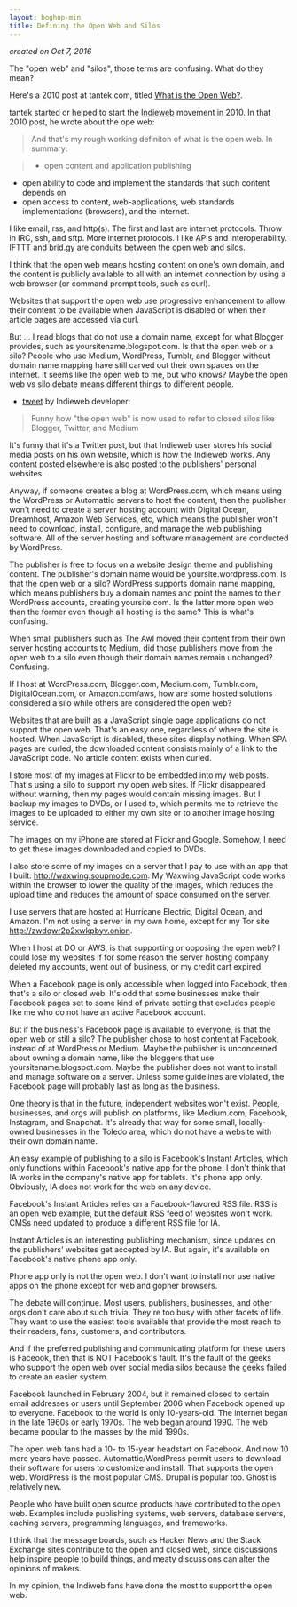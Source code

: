 ```yaml
---
layout: boghop-min
title: Defining the Open Web and Silos
---
```



*created on Oct 7, 2016*

The "open web" and "silos", those terms are confusing. What do they mean? 

Here's a 2010 post at tantek.com, titled [What is the Open Web?](http://tantek.com/2010/281/b1/what-is-the-open-web).

tantek started or helped to start the [Indieweb](https://indieweb.org) movement in 2010. In that 2010 post, he wrote about the ope web:

> And that's my rough working definiton of what is the open web. In summary:

> * open content and application publishing
* open ability to code and implement the standards that such content depends on
* open access to content, web-applications, web standards implementations (browsers), and the internet.

I like email, rss, and http(s). The first and last are internet protocols. Throw in IRC, ssh, and sftp. More internet protocols. I like APIs and interoperability. IFTTT  and brid.gy are conduits between the open web and silos. 

I think that the open web means hosting content on one's own domain, and the content is publicly available to all with an internet connection by using a web browser (or command prompt tools, such as curl). 

Websites that support the open web use progressive enhancement to allow their content to be available when JavaScript is disabled or when their article pages are accessed via curl.

But ... I read blogs that do not use a domain name, except for what Blogger provides, such as yoursitename.blogspot.com. Is that the open web or a silo? People who use Medium, WordPress, Tumblr, and Blogger without domain name mapping have still carved out their own spaces on the internet. It seems like the open web to me, but who knows? Maybe the open web vs silo debate means different things to different people.

* [tweet](https://mobile.twitter.com/kevinmarks/status/784330241049100288?p=p) by Indieweb developer: 

> Funny how "the open web" is now used to refer to closed silos like Blogger, Twitter, and Medium

It's funny that it's a Twitter post, but that Indieweb user stores his social media posts on his own website, which is how the Indieweb works. Any content posted elsewhere is also posted to the publishers' personal websites.

Anyway, if someone creates a blog at WordPress.com, which means using the WordPress or Automattic servers to host the content, then the publisher won't need to create a server hosting account with Digital Ocean, Dreamhost, Amazon Web Services, etc, which means the publisher won't need to download, install, configure, and manage the web publishing software. All of the server hosting and software management are conducted by WordPress. 

The publisher is free to focus on a website design theme and publishing content. The publisher's domain name would be yoursite.wordpress.com. Is that the open web or a silo? WordPress supports domain name mapping, which means publishers buy a domain names and point the names to their WordPress accounts, creating yoursite.com. Is the latter more open web than the former even though all hosting is the same? This is what's confusing.

When small publishers such as The Awl moved their content from their own server hosting accounts to Medium, did those publishers move from the open web to a silo even though their domain names remain unchanged? Confusing.

If I host at WordPress.com, Blogger.com, Medium.com, Tumblr.com, DigitalOcean.com, or Amazon.com/aws, how are some hosted solutions considered a silo while others are considered the open web?

Websites that are built as a JavaScript single page applications do not support the open web. That's an easy one, regardless of where the site is hosted. When JavaScript is disabled, these sites display nothing. When SPA pages are curled, the downloaded content consists mainly of a link to the JavaScript code. No article content exists when curled.

I store most of my images at Flickr to be embedded into my web posts. That's using a silo to support my open web sites. If Flickr disappeared without warning, then my pages would contain missing images. But I backup my images to DVDs, or I used to, which permits me to retrieve the images to be uploaded to either my own site or to another image hosting service.

The images on my iPhone are stored at Flickr and Google. Somehow, I need to get these images downloaded and copied to DVDs.

I also store some of my images on a server that I pay to use with an app that I built: <http://waxwing.soupmode.com>. My Waxwing JavaScript code works within the browser to lower the quality of the images, which reduces the upload time and reduces the amount of space consumed on the server. 

I use servers that are hosted at Hurricane Electric, Digital Ocean, and Amazon. I'm not using a server in my own home, except for my Tor site <http://zwdqwr2p2xwkpbyv.onion>.

When I host at DO or AWS, is that supporting or opposing the open web? I could lose my websites if for some reason the server hosting company deleted my accounts, went out of business, or my credit cart expired.

When a Facebook page is only accessible when logged into Facebook, then that's a silo or closed web. It's odd that some businesses make their Facebook pages set to some kind of private setting that excludes people like me who do not have an active Facebook account. 

But if the business's Facebook page is available to everyone, is that the open web or still a silo? The publisher chose to host content at Facebook, instead of at WordPress or Medium. Maybe the publisher is unconcerned about owning a domain name, like the bloggers that use yoursitename.blogspot.com. Maybe the publisher does not want to install and manage software on a server. Unless some guidelines are violated, the Facebook page will probably last as long as the business.

One theory is that in the future, independent websites won't exist. People, businesses, and orgs will publish on platforms, like Medium.com, Facebook, Instagram, and Snapchat. It's already that way for some small, locally-owned businesses in the Toledo area, which do not have a website with their own domain name. 

An easy example of publishing to a silo is Facebook's Instant Articles, which only functions within Facebook's native app for the phone. I don't think that IA works in the company's native app for tablets. It's phone app only. Obviously, IA does not work for the web on any device. 

Facebook's Instant Articles relies on a Facebook-flavored RSS file. RSS is an open web example, but the default RSS feed of websites won't work. CMSs need updated to produce a different RSS file for IA. 

Instant Articles is an interesting publishing mechanism, since updates on the publishers' websites get accepted by IA. But again, it's available on Facebook's native phone app only.

Phone app only is not the open web. I don't want to install nor use native apps on the phone except for web and gopher browsers. 

The debate will continue. Most users, publishers, businesses, and other orgs don't care about such trivia. They're too busy with other facets of life. They want to use the easiest tools available that provide the most reach to their readers, fans, customers, and contributors. 

And if the preferred publishing and communicating platform for these users is Faceook, then that is NOT Facebook's fault. It's the fault of the geeks who support the open web over social media silos because the geeks failed to create an easier system.

Facebook launched in February 2004, but it remained closed to certain email addresses or users until September 2006 when Facebook opened up to everyone. Facebook to the world is only 10-years-old. The internet began in the late 1960s or early 1970s. The web began around 1990. The web became popular to the masses by the mid 1990s. 

The open web fans had a 10- to 15-year headstart on Facebook. And now 10 more years have passed. Automattic/WordPress permit users to download their software for users to customize and install. That supports the open web. WordPress is the most popular CMS. Drupal is popular too. Ghost is relatively new.

People who have built open source products have contributed to the open web. Examples include publishing systems, web servers, database servers, caching servers, programming languages, and frameworks. 

I think that the message boards, such as Hacker News and the Stack Exchange sites contribute to the open and closed web, since discussions help inspire people to build things, and meaty discussions can alter the opinions of makers.

In my opinion, the Indiweb fans have done the most to support the open web.
